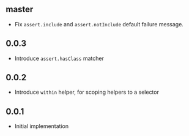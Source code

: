 master
------

* Fix `assert.include` and `assert.notInclude` default failure message.

0.0.3
-----

* Introduce `assert.hasClass` matcher

0.0.2
-----

* Introduce `within` helper, for scoping helpers to a selector

0.0.1
-----

* Initial implementation
